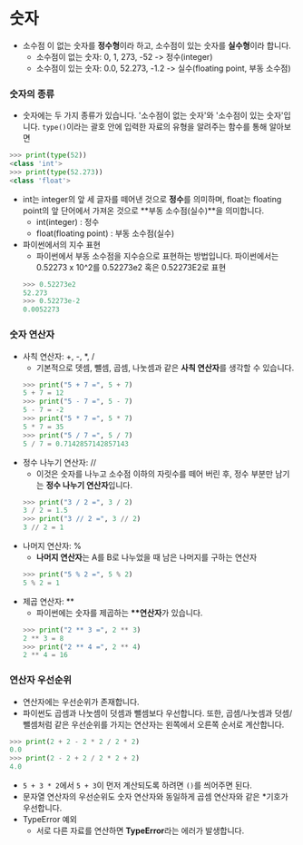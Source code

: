 # 숫자
- 소수점 이 없는 숫자를 **정수형**이라 하고, 소수점이 있는 숫자를 **실수형**이라 합니다.
    - 소수점이 없는 숫자: 0, 1, 273, -52 -> 정수(integer)
    - 소수점이 있는 숫자: 0.0, 52.273, -1.2 -> 실수(floating point, 부동 소수점)

### 숫자의 종류
- 숫자에는 두 가지 종류가 있습니다. '소수점이 없는 숫자'와 '소수점이 있는 숫자'입니다. `type()`이라는 괄호 안에 입력한 자료의 유형을 알려주는 함수를 통해 알아보면
```python
>>> print(type(52))
<class 'int'>
>>> print(type(52.273))
<class 'float'>
```
- int는 integer의 앞 세 글자를 떼어낸 것으로 **정수**를 의미하며, float는 floating point의 앞 단어에서 가져온 것으로 **부동 소수점(실수)**을 의미합니다.
    - int(integer) : 정수
    - float(floating point) : 부동 소수점(실수)
- 파이썬에서의 지수 표현
    - 파이썬에서 부동 소수점을 지수승으로 표현하는 방법입니다. 파이썬에서는 0.52273 x 10^2를 0.52273e2 혹은 0.52273E2로 표현
    ```python
    >>> 0.52273e2
    52.273
    >>> 0.52273e-2
    0.0052273
    ```

### 숫자 연산자
- 사칙 연산자: +, -, *, /
    - 기본적으로 뎃셈, 뺄셈, 곱셈, 나눗셈과 같은 **사칙 연산자**를 생각할 수 있습니다.
    ```python
    >>> print("5 + 7 =", 5 + 7)
    5 + 7 = 12
    >>> print("5 - 7 =", 5 - 7)
    5 - 7 = -2
    >>> print("5 * 7 =", 5 * 7)
    5 * 7 = 35
    >>> print("5 / 7 =", 5 / 7)
    5 / 7 = 0.7142857142857143
    ```
- 정수 나누기 연산자: //
    - 이것은 숫자를 나누고 소수점 이하의 자릿수를 떼어 버린 후, 정수 부분만 남기는 **정수 나누기 연산자**입니다.
    ```python
    >>> print("3 / 2 =", 3 / 2)
    3 / 2 = 1.5
    >>> print("3 // 2 =", 3 // 2)
    3 // 2 = 1
    ```
- 나머지 연산자: %
    - **나머지 연산자**는 A를 B로 나누었을 때 남은 나머지를 구하는 연산자
    ```python
    >>> print("5 % 2 =", 5 % 2)
    5 % 2 = 1
    ```
- 제곱 연산자: **
    - 파이썬에는 숫자를 제곱하는 **\*\*연산자**가 있습니다.
    ```python
    >>> print("2 ** 3 =", 2 ** 3)
    2 ** 3 = 8
    >>> print("2 ** 4 =", 2 ** 4)
    2 ** 4 = 16
    ```

### 연산자 우선순위
- 연산자에는 우선순위가 존재합니다.
- 파이썬도 곱셈과 나눗셈이 덧셈과 뺄셈보다 우선합니다. 또한, 곱셈/나눗셈과 덧셈/뺄셈처럼 같은 우선순위를 가지는 연산자는 왼쪽에서 오른쪽 순서로 계산합니다.
```python
>>> print(2 + 2 - 2 * 2 / 2 * 2)
0.0
>>> print(2 - 2 + 2 / 2 * 2 + 2)
4.0
```
- `5 + 3 * 2`에서 `5 + 3`이 먼저 계산되도록 하려면 `()`를 씌어주면 된다.
- 문자열 연산자의 우선순위도 숫자 연산자와 동일하게 곱셈 연산자와 같은 *기호가 우선합니다.
- TypeError 예외
    - 서로 다른 자료를 연산하면 **TypeError**라는 에러가 발생합니다.